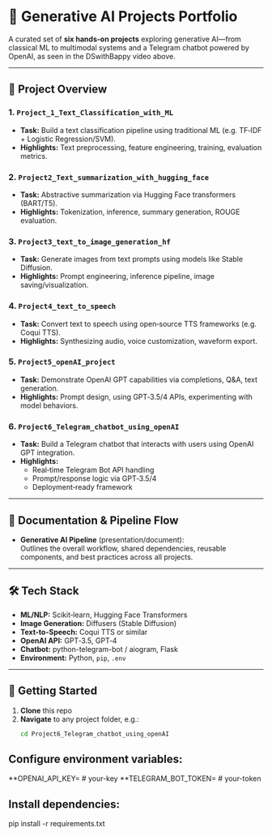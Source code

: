 # 🚀 Generative AI Projects Portfolio

A curated set of **six hands‑on projects** exploring generative AI—from classical ML to multimodal systems and a Telegram chatbot powered by OpenAI, as seen in the DSwithBappy video above.

---

## 📁 Project Overview

### 1. `Project_1_Text_Classification_with_ML`
- **Task:** Build a text classification pipeline using traditional ML (e.g. TF‑IDF + Logistic Regression/SVM).
- **Highlights:** Text preprocessing, feature engineering, training, evaluation metrics.

### 2. `Project2_Text_summarization_with_hugging_face`
- **Task:** Abstractive summarization via Hugging Face transformers (BART/T5).
- **Highlights:** Tokenization, inference, summary generation, ROUGE evaluation.

### 3. `Project3_text_to_image_generation_hf`
- **Task:** Generate images from text prompts using models like Stable Diffusion.
- **Highlights:** Prompt engineering, inference pipeline, image saving/visualization.

### 4. `Project4_text_to_speech`
- **Task:** Convert text to speech using open‑source TTS frameworks (e.g. Coqui TTS).
- **Highlights:** Synthesizing audio, voice customization, waveform export.

### 5. `Project5_openAI_project`
- **Task:** Demonstrate OpenAI GPT capabilities via completions, Q&A, text generation.
- **Highlights:** Prompt design, using GPT‑3.5/4 APIs, experimenting with model behaviors.

### 6. `Project6_Telegram_chatbot_using_openAI`
- **Task:** Build a Telegram chatbot that interacts with users using OpenAI GPT integration.
- **Highlights:** 
  - Real‑time Telegram Bot API handling
  - Prompt/response logic via GPT‑3.5/4  
  - Deployment‐ready framework  
  

---

## 📄 Documentation & Pipeline Flow

- **Generative AI Pipeline** (presentation/document):  
  Outlines the overall workflow, shared dependencies, reusable components, and best practices across all projects.

---

## 🛠 Tech Stack

- **ML/NLP:** Scikit‑learn, Hugging Face Transformers  
- **Image Generation:** Diffusers (Stable Diffusion)  
- **Text-to-Speech:** Coqui TTS or similar  
- **OpenAI API:** GPT‑3.5, GPT‑4  
- **Chatbot:** python-telegram-bot / aiogram, Flask  
- **Environment:** Python, `pip`, `.env`

---

## 🚀 Getting Started

1. **Clone** this repo  
2. **Navigate** to any project folder, e.g.:  
   ```bash
   cd Project6_Telegram_chatbot_using_openAI

## Configure environment variables:

**OPENAI_API_KEY= # your-key
**TELEGRAM_BOT_TOKEN= # your-token

## Install dependencies:

pip install -r requirements.txt

